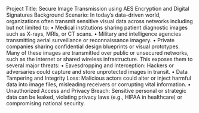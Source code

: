 Project Title: Secure Image Transmission using AES Encryption and Digital Signatures
Background Scenario:
In today’s data-driven world, organizations often transmit sensitive visual data across networks including but not limited to:
•	Medical institutions sharing patient diagnostic images such as X-rays, MRIs, or CT scans.
•	Military and intelligence agencies transmitting aerial surveillance or reconnaissance imagery.
•	Private companies sharing confidential design blueprints or visual prototypes.
Many of these images are transmitted over public or unsecured networks, such as the internet or shared wireless infrastructure. This exposes them to several major threats:
•	Eavesdropping and Interception: Hackers or adversaries could capture and store unprotected images in transit.
•	Data Tampering and Integrity Loss: Malicious actors could alter or inject harmful data into image files, misleading receivers or corrupting vital information.
•	Unauthorized Access and Privacy Breach: Sensitive personal or strategic data can be leaked, violating privacy laws (e.g., HIPAA in healthcare) or compromising national security.
